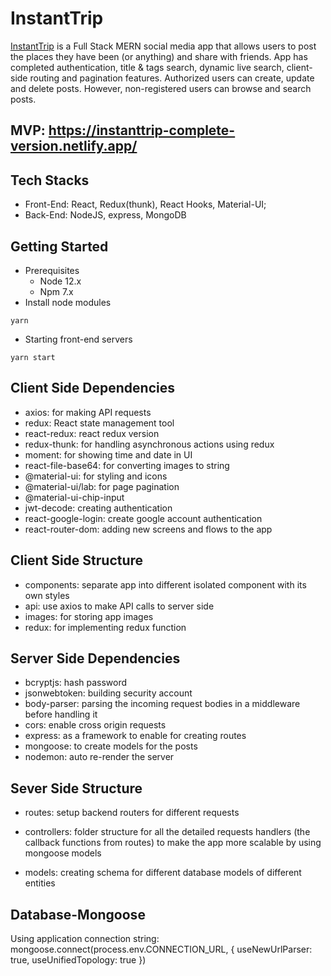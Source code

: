 # InstantTrip
[InstantTrip](https://instanttrip-complete-version.netlify.app/) is a Full Stack MERN social media app that allows users to post the places they have been (or anything) and share with friends. App has completed authentication, title & tags search, dynamic live search, client-side routing and pagination features. Authorized users can create, update and delete posts. However, non-registered users can browse and search posts. 

## MVP: https://instanttrip-complete-version.netlify.app/

## Tech Stacks
* Front-End: React, Redux(thunk), React Hooks, Material-UI;
* Back-End: NodeJS, express, MongoDB

## Getting Started
* Prerequisites
	* Node 12.x
	* Npm 7.x
* Install node modules
```
yarn
```
* Starting front-end servers
```
yarn start
```

## Client Side Dependencies
* axios: for making API requests
* redux: React state management tool
* react-redux: react redux version
* redux-thunk: for handling asynchronous actions using redux
* moment: for showing time and date in UI
* react-file-base64: for converting images to string
* @material-ui: for styling and icons
* @material-ui/lab: for page pagination
* @material-ui-chip-input
* jwt-decode: creating authentication
* react-google-login: create google account authentication
* react-router-dom: adding new screens and flows to the app

## Client Side Structure
* components: separate app into different isolated component with its own styles
* api: use axios to make API calls to server side
* images: for storing app images
* redux: for implementing redux function

## Server Side Dependencies
* bcryptjs: hash password
* jsonwebtoken: building security account
* body-parser: parsing the incoming request bodies in a middleware before handling it
* cors: enable cross origin requests
* express: as a framework to enable for creating routes
* mongoose: to create models for the posts
* nodemon: auto re-render the server

## Sever Side Structure
* routes: setup backend routers for different requests

* controllers: folder structure for all the detailed requests handlers (the callback functions from routes) to make the app more scalable by using mongoose models

* models: creating schema for different database models of different entities

## Database-Mongoose
Using application connection string:
mongoose.connect(process.env.CONNECTION_URL, { useNewUrlParser: true, useUnifiedTopology: true })


